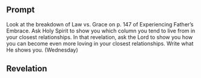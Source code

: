 ---
---

## Prompt

Look at the breakdown of Law vs. Grace on p. 147 of Experiencing Father’s Embrace. Ask Holy Spirit to show you which column you tend to live from in your closest relationships. In that revelation, ask the Lord to show you how you can become even more loving in your closest relationships. Write what He shows you. (Wednesday)

## Revelation

